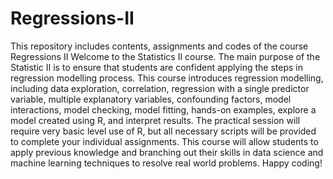 # Regressions-II
This repository includes contents, assignments and codes of the course Regressions II
Welcome to the Statistics II course. The main purpose of the Statistic II is to ensure that students are confident applying the steps in regression modelling process. This course introduces regression modelling, including data exploration, correlation, regression with a single predictor variable, multiple explanatory variables, confounding factors, model interactions, model checking, model fitting, hands-on examples, explore a model created using R, and interpret results. The practical session will require very basic level use of R, but all necessary scripts will be provided to complete your individual assignments. This course will allow students to apply previous knowledge and branching out their skills in data science and machine learning techniques to resolve real world problems. Happy coding!
